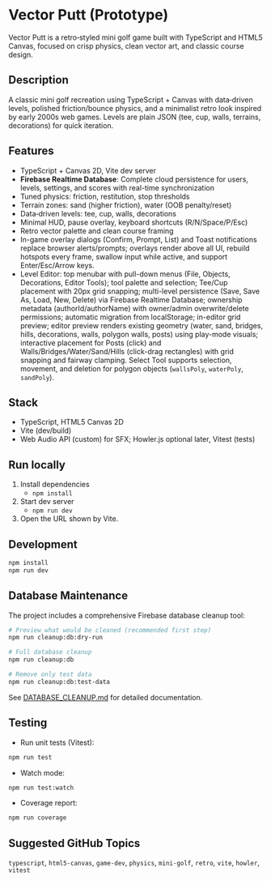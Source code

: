 # Vector Putt (Prototype)

Vector Putt is a retro‑styled mini golf game built with TypeScript and HTML5 Canvas, focused on crisp physics, clean vector art, and classic course design.

## Description

A classic mini golf recreation using TypeScript + Canvas with data‑driven levels, polished friction/bounce physics, and a minimalist retro look inspired by early 2000s web games. Levels are plain JSON (tee, cup, walls, terrains, decorations) for quick iteration.

## Features

- TypeScript + Canvas 2D, Vite dev server
- **Firebase Realtime Database**: Complete cloud persistence for users, levels, settings, and scores with real-time synchronization
- Tuned physics: friction, restitution, stop thresholds
- Terrain zones: sand (higher friction), water (OOB penalty/reset)
- Data‑driven levels: tee, cup, walls, decorations
- Minimal HUD, pause overlay, keyboard shortcuts (R/N/Space/P/Esc)
- Retro vector palette and clean course framing
- In-game overlay dialogs (Confirm, Prompt, List) and Toast notifications replace browser alerts/prompts; overlays render above all UI, rebuild hotspots every frame, swallow input while active, and support Enter/Esc/Arrow keys.
- Level Editor: top menubar with pull-down menus (File, Objects, Decorations, Editor Tools); tool palette and selection; Tee/Cup placement with 20px grid snapping; multi-level persistence (Save, Save As, Load, New, Delete) via Firebase Realtime Database; ownership metadata (authorId/authorName) with owner/admin overwrite/delete permissions; automatic migration from localStorage; in-editor grid preview; editor preview renders existing geometry (water, sand, bridges, hills, decorations, walls, polygon walls, posts) using play-mode visuals; interactive placement for Posts (click) and Walls/Bridges/Water/Sand/Hills (click-drag rectangles) with grid snapping and fairway clamping. Select Tool supports selection, movement, and deletion for polygon objects (`wallsPoly`, `waterPoly`, `sandPoly`).

## Stack

- TypeScript, HTML5 Canvas 2D
- Vite (dev/build)
- Web Audio API (custom) for SFX; Howler.js optional later, Vitest (tests)

## Run locally

1. Install dependencies
   - `npm install`
2. Start dev server
   - `npm run dev`
3. Open the URL shown by Vite.

## Development

```bash
npm install
npm run dev
```

## Database Maintenance

The project includes a comprehensive Firebase database cleanup tool:

```bash
# Preview what would be cleaned (recommended first step)
npm run cleanup:db:dry-run

# Full database cleanup
npm run cleanup:db

# Remove only test data
npm run cleanup:db:test-data
```

See [DATABASE_CLEANUP.md](docs/DATABASE_CLEANUP.md) for detailed documentation.

## Testing

- Run unit tests (Vitest):

```bash
npm run test
```

- Watch mode:

```bash
npm run test:watch
```

- Coverage report:

```bash
npm run coverage
```

## Suggested GitHub Topics

`typescript`, `html5-canvas`, `game-dev`, `physics`, `mini-golf`, `retro`, `vite`, `howler`, `vitest`
